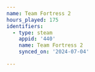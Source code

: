 ```yaml
---
name: Team Fortress 2
hours_played: 175
identifiers:
  - type: steam
    appid: '440'
    name: Team Fortress 2
    synced_on: '2024-07-04'

---
```


